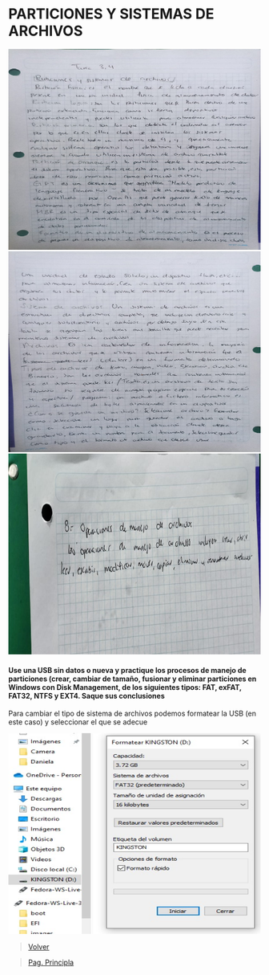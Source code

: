# PARTICIONES Y SISTEMAS DE ARCHIVOS

<img src="https://github.com/m0ii6s/README/blob/main/Imagenes/Tarea%203.4.jpeg" height="400" width="550">


<img src="https://github.com/m0ii6s/README/blob/main/Imagenes/Tarea%203.4%20().jpeg" height="400" width="550">

<img src="https://github.com/m0ii6s/README/blob/main/Imagenes/Tarea%203.4.1.jpeg" height="400" width="550">



#### Use una USB sin datos o nueva y practique los procesos de manejo de particiones (crear, cambiar de tamaño, fusionar y eliminar particiones en Windows con Disk Management, de los siguientes tipos: FAT, exFAT, FAT32, NTFS y EXT4. Saque sus conclusiones

Para cambiar el tipo de sistema de archivos podemos formatear la USB (en este caso) y seleccionar el que se adecue


<img src="https://github.com/m0ii6s/README/blob/main/Imagenes/Formatear.jpeg" height="400" width="550">


> [Volver](Tarea3-3.md)

> [Pag. Principla](README.md)
